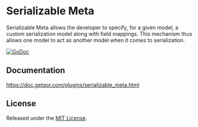 # Serializable Meta

Serializable Meta allows the developer to specify, for a given model, a custom serialization model along with field mappings. This mechanism thus allows one model to act as another model when it comes to serialization.

[![GoDoc](https://godoc.org/github.com/aghape/serializable_meta?status.svg)](https://godoc.org/github.com/aghape/serializable_meta)

## Documentation

<https://doc.getqor.com/plugins/serializable_meta.html>

## License

Released under the [MIT License](http://opensource.org/licenses/MIT).
